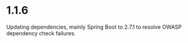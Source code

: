 # 1.1.6

Updating dependencies, mainly Spring Boot to 2.7.1 to resolve OWASP dependency check failures.
